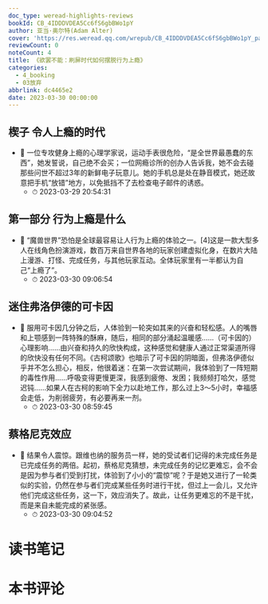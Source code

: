 ```yaml
---
doc_type: weread-highlights-reviews
bookId: CB_4IDDDVDEA5Cc6fS6gbBWo1pY
author: 亚当·奥尔特(Adam Alter)
cover: 'https://res.weread.qq.com/wrepub/CB_4IDDDVDEA5Cc6fS6gbBWo1pY_parsecover'
reviewCount: 0
noteCount: 4
title: 《欲罢不能：刷屏时代如何摆脱行为上瘾》
categories:
  - 4_booking
  - 03放弃
abbrlink: dc4465e2
date: 2023-03-30 00:00:00
---
```



## 楔子 令人上瘾的时代


- 📌 一位专攻健身上瘾的心理学家说，运动手表很危险，“是全世界最愚蠢的东西”，她发誓说，自己绝不会买；一位网瘾诊所的创办人告诉我，她不会去碰那些问世不超过3年的新鲜电子玩意儿。她的手机总是处在静音模式，她还故意把手机“放错”地方，以免抵挡不了去检查电子邮件的诱惑。 
    - ⏱ 2023-03-29 20:54:31 
## 第一部分 行为上瘾是什么


- 📌 “魔兽世界”恐怕是全球最容易让人行为上瘾的体验之一。[4]这是一款大型多人在线角色扮演游戏，数百万来自世界各地的玩家创建虚拟化身，在数片大陆上漫游、打怪、完成任务，与其他玩家互动。全体玩家里有一半都认为自己“上瘾了”。 
    - ⏱ 2023-03-30 09:06:54 
## 迷住弗洛伊德的可卡因


- 📌 服用可卡因几分钟之后，人体验到一轮突如其来的兴奋和轻松感。人的嘴唇和上颚感到一阵特殊的酥麻，随后，相同的部分涌起温暖感……（可卡因的）心理影响……由兴奋和持久的欣快构成，这种感觉和健康人通过正常渠道所得的欣快没有任何不同。《古柯颂歌》也暗示了可卡因的阴暗面，但弗洛伊德似乎并不怎么担心，相反，他很着迷：在第一次尝试期间，我体验到了一阵短期的毒性作用……呼吸变得更慢更深，我感到疲倦、发困；我频频打哈欠，感觉迟钝……如果人在古柯的影响下全力以赴地工作，那么过上3～5小时，幸福感会走低，为削弱疲劳，有必要再来一剂。 
    - ⏱ 2023-03-30 08:59:45 
## 蔡格尼克效应


- 📌 结果令人震惊。跟维也纳的服务员一样，她的受试者们记得的未完成任务是已完成任务的两倍。起初，蔡格尼克猜想，未完成任务的记忆更难忘，会不会是因为参与者们受到打扰，体验到了小小的“震惊”呢？于是她又进行了一轮类似的实验，仍然在参与者们完成某些任务时进行干扰，但过上一会儿，又允许他们完成这些任务，这一下，效应消失了。故此，让任务更难忘的不是干扰，而是来自未能完成的紧张感。 
    - ⏱ 2023-03-30 09:04:52 

# 读书笔记


# 本书评论
